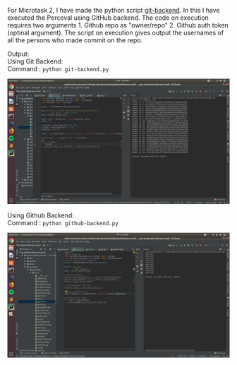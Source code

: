 
For Microtask 2, I have made the python script [git-backend](git-backend.py). In this I have executed the Perceval using GitHub backend. 
The code on execution requires two arguments 1. Github repo as "owner/repo" 2. Github auth token (optinal argument).
The script on execution gives output the usernames of all the persons who made commit on the repo.
<br />

Output: <br />
Using Git Backend:<br />
Command : ```python git-backend.py```

![git-backend](img1.png)
<br />

Using Github Backend: <br />
Command : ```python github-backend.py```

![github-backend](img2.png)

<br />

